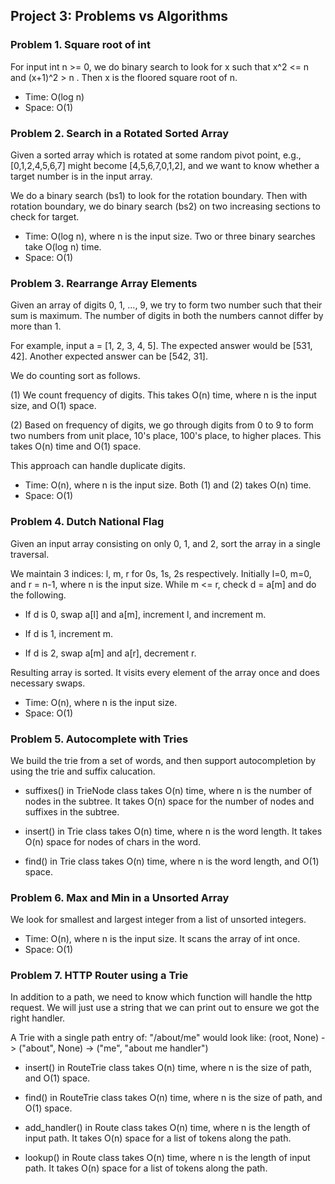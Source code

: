 ## Project 3: Problems vs Algorithms
### Problem 1. Square root of int

  For input int n >= 0, we do binary search to look for x such that
    x^2 <= n and (x+1)^2 > n .
  Then x is the floored square root of n.
  
* Time: O(log n)
* Space: O(1)

### Problem 2. Search in a Rotated Sorted Array

Given a sorted array which is rotated at some random pivot point,
e.g., [0,1,2,4,5,6,7] might become [4,5,6,7,0,1,2], and
we want to know whether a target number is in the input array.

We do a binary search (bs1) to look for the rotation boundary.
Then with rotation boundary, we do binary search (bs2) on two increasing
sections to check for target.

* Time: O(log n), where n is the input size. Two or three binary searches
                take O(log n) time.
* Space: O(1)

### Problem 3. Rearrange Array Elements

Given an array of digits 0, 1, ..., 9, we try to form two number such that
their sum is maximum. The number of digits in both the numbers cannot differ
by more than 1.

For example, input a = [1, 2, 3, 4, 5].
The expected answer would be [531, 42]. Another expected answer can be [542, 31].

We do counting sort as follows.

(1) We count frequency of digits. This takes O(n) time, where n is the input size,
    and O(1) space.

(2) Based on frequency of digits, we go through digits from 0 to 9 to form two numbers
    from unit place, 10's place, 100's place, to higher places. This takes O(n) time
    and O(1) space.

This approach can handle duplicate digits.

* Time: O(n), where n is the input size. Both (1) and (2) takes O(n) time.
* Space: O(1)


### Problem 4. Dutch National Flag

Given an input array consisting on only 0, 1, and 2, sort the array in a single traversal.

We maintain 3 indices: l, m, r for 0s, 1s, 2s respectively. Initially l=0, m=0,
and r = n-1, where n is the input size. While m <= r, check d = a[m] and do
the following.

* If d is 0, swap a[l] and a[m], increment l, and increment m.

* If d is 1, increment m.

* If d is 2, swap a[m] and a[r], decrement r.

Resulting array is sorted. It visits every element of the array once and does
necessary swaps.

* Time: O(n), where n is the input size.
* Space: O(1)

### Problem 5. Autocomplete with Tries

We build the trie from a set of words, and then support autocompletion
by using the trie and suffix calucation.

* suffixes() in TrieNode class takes O(n) time, where n is the number of nodes
in the subtree. It takes O(n) space for the number of nodes and suffixes in
the subtree.

* insert() in Trie class takes O(n) time, where n is the word length. It takes
O(n) space for nodes of chars in the word.

* find() in Trie class takes O(n) time, where n is the word length, and
O(1) space.

### Problem 6. Max and Min in a Unsorted Array

  We look for smallest and largest integer from a list of unsorted integers.
  
* Time: O(n), where n is the input size. It scans the array of int once.
* Space: O(1)

### Problem 7. HTTP Router using a Trie

In addition to a path, we need to know which function will handle the http request.
We will just use a string that we can print out to ensure we got the right handler.

A Trie with a single path entry of: "/about/me" would look like:
   (root, None) -> ("about", None) -> ("me", "about me handler")
   
* insert() in RouteTrie class takes O(n) time, where n is the size of path, and
        O(1) space.

* find() in RouteTrie class takes O(n) time, where n is the size of path, and
        O(1) space.

* add_handler() in Route class takes O(n) time, where n is the length of input
path. It takes O(n) space for a list of tokens along the path.

* lookup() in Route class takes O(n) time, where n is the length of input path.
It takes O(n) space for a list of tokens along the path.
